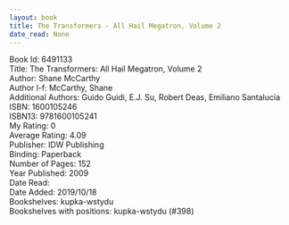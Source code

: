 ```yaml
---
layout: book
title: The Transformers - All Hail Megatron, Volume 2
date_read: None
---
```


Book Id: 6491133<br />
Title: The Transformers: All Hail Megatron, Volume 2<br />
Author: Shane McCarthy<br />
Author l-f: McCarthy, Shane<br />
Additional Authors: Guido Guidi, E.J. Su, Robert Deas, Emiliano Santalucia<br />
ISBN: 1600105246<br />
ISBN13: 9781600105241<br />
My Rating: 0<br />
Average Rating: 4.09<br />
Publisher: IDW Publishing<br />
Binding: Paperback<br />
Number of Pages: 152<br />
Year Published: 2009<br />
Date Read: <br />
Date Added: 2019/10/18<br />
Bookshelves: kupka-wstydu<br />
Bookshelves with positions: kupka-wstydu (#398)<br />

